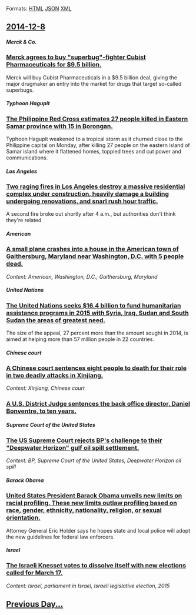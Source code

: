 
Formats: [HTML](2014/12/8/index.html)  [JSON](2014/12/8/index.json)  [XML](2014/12/8/index.xml)  

## [2014-12-8](/news/2014/12/8/index.md)

##### Merck & Co.
### [Merck agrees to buy "superbug"-fighter Cubist Pharmaceuticals for $9.5 billion. ](/news/2014/12/8/merck-agrees-to-buy-superbug-fighter-cubist-pharmaceuticals-for-9-5-billion.md)
Merck will buy Cubist Pharmaceuticals in a $9.5 billion deal, giving the major drugmaker an entry into the market for drugs that target so-called superbugs.

##### Typhoon Hagupit
### [The Philippine Red Cross estimates 27 people killed in Eastern Samar province with 15 in Borongan. ](/news/2014/12/8/the-philippine-red-cross-estimates-27-people-killed-in-eastern-samar-province-with-15-in-borongan.md)
Typhoon Hagupit weakened to a tropical storm as it churned close to the Philippine capital on Monday, after killing 27 people on the eastern island of Samar island where it flattened homes, toppled trees and cut power and communications.

##### Los Angeles
### [Two raging fires in Los Angeles destroy a massive residential complex under construction, heavily damage a building undergoing renovations, and snarl rush hour traffic. ](/news/2014/12/8/two-raging-fires-in-los-angeles-destroy-a-massive-residential-complex-under-construction-heavily-damage-a-building-undergoing-renovations.md)
A second fire broke out shortly after 4 a.m., but authorities don&#039;t think they&#039;re related

##### American
### [A small plane crashes into a house in the American town of Gaithersburg, Maryland near Washington, D.C. with 5 people dead. ](/news/2014/12/8/a-small-plane-crashes-into-a-house-in-the-american-town-of-gaithersburg-maryland-near-washington-d-c-with-5-people-dead.md)
_Context: American, Washington, D.C., Gaithersburg, Maryland_

##### United Nations
### [The United Nations seeks $16.4 billion to fund humanitarian assistance programs in 2015 with Syria, Iraq, Sudan and South Sudan the areas of greatest need. ](/news/2014/12/8/the-united-nations-seeks-16-4-billion-to-fund-humanitarian-assistance-programs-in-2015-with-syria-iraq-sudan-and-south-sudan-the-areas-of.md)
The size of the appeal, 27 percent more than the amount sought in 2014, is aimed at helping more than 57 million people in 22 countries.

##### Chinese court
### [A Chinese court sentences eight people to death for their role in two deadly attacks in Xinjiang. ](/news/2014/12/8/a-chinese-court-sentences-eight-people-to-death-for-their-role-in-two-deadly-attacks-in-xinjiang.md)
_Context: Xinjiang, Chinese court_

##### 
### [A U.S. District Judge sentences the back office director, Daniel Bonventre, to ten years. ](/news/2014/12/8/a-u-s-district-judge-sentences-the-back-office-director-daniel-bonventre-to-ten-years.md)
##### Supreme Court of the United States
### [The US Supreme Court rejects BP's challenge to their "Deepwater Horizon" gulf oil spill settlement. ](/news/2014/12/8/the-us-supreme-court-rejects-bp-s-challenge-to-their-deepwater-horizon-gulf-oil-spill-settlement.md)
_Context: BP, Supreme Court of the United States, Deepwater Horizon oil spill_

##### Barack Obama
### [United States President Barack Obama unveils new limits on racial profiling. These new limits outlaw profiling based on race, gender, ethnicity, nationality, religion, or sexual orientation. ](/news/2014/12/8/united-states-president-barack-obama-unveils-new-limits-on-racial-profiling-these-new-limits-outlaw-profiling-based-on-race-gender-ethnic.md)
Attorney General Eric Holder says he hopes state and local police will adopt the new guidelines for federal law enforcers.

##### Israel
### [The Israeli Knesset votes to dissolve itself with new elections called for March 17. ](/news/2014/12/8/the-israeli-knesset-votes-to-dissolve-itself-with-new-elections-called-for-march-17.md)
_Context: Israel, parliament in Israel, Israeli legislative election, 2015_

## [Previous Day...](/news/2014/12/7/index.md)

